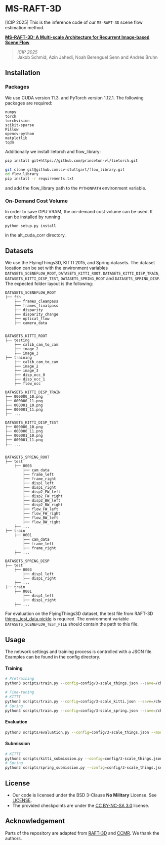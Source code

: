 # MS-RAFT-3D
[ICIP 2025] This is the inference code of our `MS-RAFT-3D` scene flow estimation method.

 **[MS-RAFT-3D: A Multi-scale Architecture for Recurrent Image-based Scene Flow](https://arxiv.org/pdf/2506.01443)**<br/>
> _ICIP 2025_ <br/>
> Jakob Schmid, Azin Jahedi, Noah Berenguel Senn and Andrés Bruhn
## Installation

### Packages
We use CUDA version 11.3. and PyTorch version 1.12.1. The following packages are required:
```
numpy
torch
torchvision
scikit-sparse
Pillow
opencv-python
matplotlib
tqdm
```

Additionally we install lietorch and flow_library:
```bash
pip install git+https://github.com/princeton-vl/lietorch.git

git clone git@github.com:cv-stuttgart/flow_library.git
cd flow_library
pip install -r requirements.txt
```
and add the flow_library path to the ```PYTHONPATH``` environment variable.

### On-Demand Cost Volume
In order to save GPU VRAM, the on-demand cost volume can be used. It can be installed by running
```
python setup.py install
```
in the alt_cuda_corr directory.

## Datasets
We use the FlyingThings3D, KITTI 2015, and Spring datasets.
The dataset location can be set with the environment variables ```DATASETS_SCENEFLOW_ROOT```, ```DATASETS_KITTI_ROOT```, ```DATASETS_KITTI_DISP_TRAIN```, ```DATASETS_KITTI_DISP_TEST```, ```DATASETS_SPRING_ROOT``` and ```DATASETS_SPRING_DISP```. The expected folder layout is the following:
```
DATASETS_SCENEFLOW_ROOT
├── fth
    ├── frames_cleanpass
    ├── frames_finalpass
    ├── disparity
    ├── disparity_change
    ├── optical_flow
    ├── camera_data


DATASETS_KITTI_ROOT
├── testing
    ├── calib_cam_to_cam
    ├── image_2
    ├── image_3
├── training
    ├── calib_cam_to_cam
    ├── image_2
    ├── image_3
    ├── disp_occ_0
    ├── disp_occ_1
    ├── flow_occ

DATASETS_KITTI_DISP_TRAIN
├── 000000_10.png
├── 000000_11.png
├── 000001_10.png
├── 000001_11.png
├── ...

DATASETS_KITTI_DISP_TEST
├── 000000_10.png
├── 000000_11.png
├── 000001_10.png
├── 000001_11.png
├── ...


DATASETS_SPRING_ROOT
├── test
    ├── 0003
        ├── cam_data
        ├── frame_left
        ├── frame_right
        ├── disp1_left
        ├── disp1_right
        ├── disp2_FW_left
        ├── disp2_FW_right
        ├── disp2_BW_left
        ├── disp2_BW_right
        ├── flow_FW_left
        ├── flow_FW_right
        ├── flow_BW_left
        ├── flow_BW_right
    ├── ...
├── train
    ├── 0001
        ├── cam_data
        ├── frame_left
        ├── frame_right
    ├── ...

DATASETS_SPRING_DISP
├── test
    ├── 0003
        ├── disp1_left
        ├── disp1_right
    ├── ...
├── train
    ├── 0001
        ├── disp1_left
        ├── disp1_right
    ├── ...
```

For evaluation on the FlyingThings3D dataset, the test file from RAFT-3D [things_test_data.pickle](https://drive.google.com/file/d/1zzPAJ-hYlA0eKgzwwuuh3zfS47OXD7su/view?usp=sharing) is required.
The environment variable ```DATASETS_SCENEFLOW_TEST_FILE``` should contain the path to this file.


## Usage

The network settings and training process is controlled with a JSON file.
Examples can be found in the config directory.

#### Training
```bash
# Pretraining
python3 scripts/train.py --config=config/3-scale_things.json --save=/checkpoint/folder

# Fine-tuning
# KITTI
python3 scripts/train.py --config=config/3-scale_kitti.json --save=/checkpoint/folder --ckpt=/path/to/checkpoint
# Spring
python3 scripts/train.py --config=config/3-scale_spring.json --save=/checkpoint/folder --ckpt=/path/to/checkpoint
```

#### Evaluation
```bash
python3 scripts/evaluation.py --config=config/3-scale_things.json --model=/path/to/checkpoint --dataset="kitti+sceneflow+spring"
```

#### Submission
```bash
# KITTI
python3 scripts/kitti_submission.py --config=config/3-scale_things.json --model=/path/to/checkpoint
# Spring
python3 scripts/spring_submission.py --config=config/3-scale_things.json --model=/path/to/checkpoint
```

## License
- Our code is licensed under the BSD 3-Clause **No Military** License. See [LICENSE](LICENSE).
- The provided checkpoints are under the [CC BY-NC-SA 3.0](https://creativecommons.org/licenses/by-nc-sa/3.0/) license.
## Acknowledgement
Parts of the repository are adapted from [RAFT-3D](https://github.com/princeton-vl/RAFT-3D/) and [CCMR](https://github.com/cv-stuttgart/CCMR). We thank the authors.
